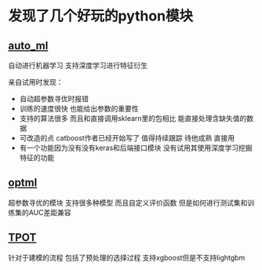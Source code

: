 # 发现了几个好玩的python模块

## [auto_ml](https://github.com/ClimbsRocks/auto_ml)

自动进行机器学习 支持深度学习进行特征衍生

亲自试用时发现：

* 自动超参数寻优时报错
* 训练的速度很快 也能给出参数的重要性
* 支持的算法很多 而且和直接调用sklearn里的包相比 能直接处理含缺失值的数据
* 可改造的点 catboost作者已经开始写了 值得持续跟踪 待他成熟 直接用
* 有一个功能因为没有没有keras和后端接口模块 没有试用其使用深度学习挖掘特征的功能

## [optml](https://github.com/johannespetrat/OptML)

超参数寻优的模块 支持很多种模型 而且自定义评价函数
但是如何进行测试集和训练集的AUC差距兼容

## [TPOT]()

针对于建模的流程 包括了预处理的选择过程 支持xgboost但是不支持lightgbm
